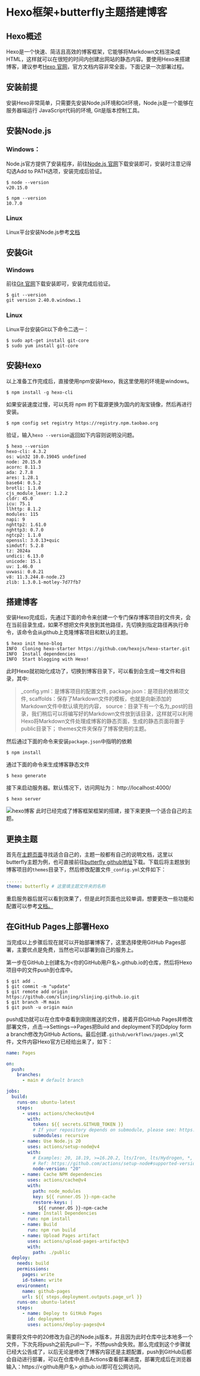 # Hexo框架+butterfly主题搭建博客


## Hexo概述
Hexo是一个快速、简洁且高效的博客框架，它能够将Markdown文档渲染成HTML，这样就可以在很短的时间内创建出网站的静态内容。要使用Hexo来搭建博客，建议参考[Hexo 官网](https://hexo.io/zh-cn/)，官方文档内容非常全面，下面记录一次部署过程。

## 安装前提
安装Hexo非常简单，只需要先安装Node.js环境和Git环境，Node.js是一个能够在服务器端运行 JavaScript代码的环境, Git是版本控制工具。

## 安装Node.js
### Windows：
Node.js官方提供了安装程序，前往[Node.js 官网](https://nodejs.org/en/)下载安装即可，安装时注意记得勾选Add to PATH选项，安装完成后验证。
```shell
$ node --version
v20.15.0

$ npm --version
10.7.0
```
### Linux
Linux平台安装Node.js参考[文档](https://github.com/nodesource/distributions?tab=readme-ov-file#enterprise-linux-based-distributions)

## 安装Git
### Windows
前往[Git 官网](https://git-scm.com/)下载安装即可，安装完成后验证。
```shell
$ git --version
git version 2.40.0.windows.1
```
### Linux
Linux平台安装Git以下命令二选一：
```shell
$ sudo apt-get install git-core 
$ sudo yum install git-core 
```

## 安装Hexo
以上准备工作完成后，直接使用npm安装Hexo，我这里使用的环境是windows。
```shell
$ npm install -g hexo-cli
```
如果安装速度过慢，可以先将 npm 的下载源更换为国内的淘宝镜像，然后再进行安装。
```shell
$ npm config set registry https://registry.npm.taobao.org
```
验证，输入`hexo --version`返回如下内容则说明没问题。
```shell
$ hexo --version
hexo-cli: 4.3.2
os: win32 10.0.19045 undefined
node: 20.15.0
acorn: 8.11.3
ada: 2.7.8
ares: 1.28.1
base64: 0.5.2
brotli: 1.1.0
cjs_module_lexer: 1.2.2
cldr: 45.0
icu: 75.1
llhttp: 8.1.2
modules: 115
napi: 9
nghttp2: 1.61.0
nghttp3: 0.7.0
ngtcp2: 1.1.0
openssl: 3.0.13+quic
simdutf: 5.2.8
tz: 2024a
undici: 6.13.0
unicode: 15.1
uv: 1.46.0
uvwasi: 0.0.21
v8: 11.3.244.8-node.23
zlib: 1.3.0.1-motley-7d77fb7
```

## 搭建博客
安装Hexo完成后，先通过下面的命令来创建一个专门保存博客项目的文件夹，会在当前目录生成，如果不想把文件夹放到其他路径，先切换到指定路径再执行命令，该命令会从github上克隆博客项目和默认的主题。
```shell
$ hexo init hexo-blog
INFO  Cloning hexo-starter https://github.com/hexojs/hexo-starter.git
INFO  Install dependencies
INFO  Start blogging with Hexo!
```
此时Hexo就初始化成功了，切换到博客目录下，可以看到会生成一堆文件和目录，其中:
> _config.yml：是博客项目的配置文件,
package.json：是项目的依赖项文件,
scaffolds：保存了Markdown文件的模板，也就是向新添加的Markdown文件中默认填充的内容，
source：目录下有一个名为_post的目录，我们稍后可以将编写好的Markdown文件放到该目录，这样就可以利用Hexo将Markdown文件处理成博客的静态页面，生成的静态页面将置于public目录下；
themes文件夹保存了博客使用的主题。

然后通过下面的命令来安装`package.json`中指明的依赖
```shell
$ npm install
```
通过下面的命令来生成博客静态文件
```shell
$ hexo generate
```
接下来启动服务器。默认情况下，访问网址为： http://localhost:4000/
```shell
$ hexo server
```
![hexo博客](/hexo.png)
此时已经完成了博客框架框架的搭建，接下来更换一个适合自己的主题。

## 更换主题
首先在[主题页面](https://hexo.io/themes/)寻找适合自己的，主题一般都有自己的说明文档，这里以butterfly主题为例，也可直接前往[butterfly github地址](https://github.com/jerryc127/hexo-theme-butterfly)下载。下载后将主题放到博客项目的`themes`目录下，然后修改配置文件`_config.yml`文件如下：
```yaml
......
theme: butterfly # 这里填主题文件夹的名称
```
重启服务器后就可以看到效果了，但是此时页面也比较单调，想要更改一些功能和配置可以参考[文档。](https://butterfly.js.org/categories/Docs%E6%96%87%E6%AA%94/)

## 在GitHub Pages上部署Hexo

当完成以上步骤后现在就可以开始部署博客了，这里选择使用GitHub Pages部署，主要优点是免费，当然也可以部署到自己的服务上。

第一步在GitHub上创建名为<你的GitHub用户名>.github.io的仓库，然后将Hexo项目中的文件push到仓库中。
```shell
$ git add .
$ git commit -m "update"
$ git remote add origin https://github.com/slinjing/slinjing.github.io.git
$ git branch -M main
$ git push -u origin main
```


push成功就可以在仓库中查看到刚刚推送的文件，接着开启GitHub Pages并修改部署文件，点击-->Settings-->Pages把Build and deployment下的Ddploy form a branch修改为GitHub Actions。最后创建`.github/workflows/pages.yml`文件，文件内容Hexo官方已经给出来了，如下：
```yaml
name: Pages

on:
  push:
    branches:
      - main # default branch

jobs:
  build:
    runs-on: ubuntu-latest
    steps:
      - uses: actions/checkout@v4
        with:
          token: ${{ secrets.GITHUB_TOKEN }}
          # If your repository depends on submodule, please see: https://github.com/actions/checkout
          submodules: recursive
      - name: Use Node.js 20
        uses: actions/setup-node@v4
        with:
          # Examples: 20, 18.19, >=16.20.2, lts/Iron, lts/Hydrogen, *, latest, current, node
          # Ref: https://github.com/actions/setup-node#supported-version-syntax
          node-version: "20"
      - name: Cache NPM dependencies
        uses: actions/cache@v4
        with:
          path: node_modules
          key: ${{ runner.OS }}-npm-cache
          restore-keys: |
            ${{ runner.OS }}-npm-cache
      - name: Install Dependencies
        run: npm install
      - name: Build
        run: npm run build
      - name: Upload Pages artifact
        uses: actions/upload-pages-artifact@v3
        with:
          path: ./public
  deploy:
    needs: build
    permissions:
      pages: write
      id-token: write
    environment:
      name: github-pages
      url: ${{ steps.deployment.outputs.page_url }}
    runs-on: ubuntu-latest
    steps:
      - name: Deploy to GitHub Pages
        id: deployment
        uses: actions/deploy-pages@v4
```
需要将文件中的20修改为自己的Node.js版本，并且因为此时仓库中比本地多一个文件，下次先将push之前先pull一下，不然push会失败。那么完成到这个步骤就已经大公告成了，以后无论是修改了博客内容还是主题配置，push到GitHub后都会自动进行部署，可以在仓库中点击Actions查看部署进度，部署完成后在浏览器输入：https://<github用户名>.github.io/即可在公网访问。